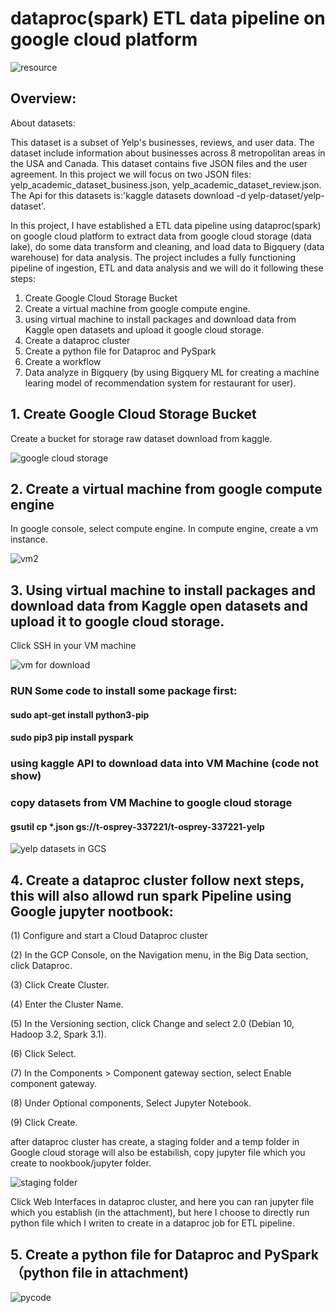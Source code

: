# dataproc(spark) ETL data pipeline on google cloud platform
![resource](https://user-images.githubusercontent.com/98153604/150813213-cc08c8a6-c325-43a2-9f8a-40312891a7dc.png)


## Overview:

About datasets:

This dataset is a subset of Yelp's businesses, reviews, and user data. The dataset include information about businesses across 8 metropolitan areas in the USA and Canada. This dataset contains five JSON files and the user agreement. In this project we will focus on two JSON files: yelp_academic_dataset_business.json, yelp_academic_dataset_review.json.
The Api for this datasets is:'kaggle datasets download -d yelp-dataset/yelp-dataset'.


In this project, I have established a ETL data pipeline using dataproc(spark) on google cloud platform to extract data from google cloud storage (data lake), do some data transform and cleaning, and load data to Bigquery (data warehouse) for data analysis. The project includes a fully functioning pipeline of ingestion, ETL and data analysis and we will do it following these steps:

1. Create Google Cloud Storage Bucket
2. Create a virtual machine from google compute engine.
3. using virtual machine to install packages and download data from Kaggle open datasets and upload it google cloud storage.
4. Create a dataproc cluster
5. Create a python file for Dataproc and PySpark
6. Create a workflow
7. Data analyze in Bigquery (by using Bigquery ML for creating a machine learing model of recommendation system for restaurant for user).

## 1. Create Google Cloud Storage Bucket

 Create a bucket for storage raw dataset download from kaggle.
 
 ![google cloud storage](https://user-images.githubusercontent.com/98153604/150821254-d17296a9-09f5-4723-850a-543084ff2169.JPG)

## 2. Create a virtual machine from google compute engine

In google console, select compute engine. In compute engine, create a vm instance.

![vm2](https://user-images.githubusercontent.com/98153604/150822993-a29fa59d-ee49-4d0b-add0-e8d1325479e6.JPG)

## 3. Using virtual machine to install packages and download data from Kaggle open datasets and upload it to google cloud storage.

Click SSH in your VM machine

![vm for download](https://user-images.githubusercontent.com/98153604/150823949-830990b2-a4e3-432c-8d8b-34ca42bda483.JPG)

### RUN Some code to install some package first:

#### sudo apt-get install python3-pip

#### sudo pip3 pip install pyspark

### using kaggle API to download data into VM Machine (code not show)

### copy datasets from VM Machine to google cloud storage

#### gsutil cp *.json gs://t-osprey-337221/t-osprey-337221-yelp

![yelp datasets in GCS](https://user-images.githubusercontent.com/98153604/150826698-55a024e1-d3b1-42b9-ac06-631e97c7987f.JPG)

## 4. Create a dataproc cluster follow next steps, this will also allowd run spark Pipeline using Google jupyter nootbook:

(1) Configure and start a Cloud Dataproc cluster

(2) In the GCP Console, on the Navigation menu, in the Big Data section, click Dataproc.

(3) Click Create Cluster.

(4) Enter the Cluster Name.

(5) In the Versioning section, click Change and select 2.0 (Debian 10, Hadoop 3.2, Spark 3.1).

(6) Click Select.

(7) In the Components > Component gateway section, select Enable component gateway.

(8) Under Optional components, Select Jupyter Notebook.

(9) Click Create.

after dataproc cluster has create, a staging folder and a temp folder in Google cloud storage will also be estabilish, copy jupyter file which you create to nookbook/jupyter folder.

![staging folder](https://user-images.githubusercontent.com/98153604/150829972-19e5952d-5a13-4650-8c33-e272fee4c142.JPG)

Click Web Interfaces in dataproc cluster, and here you can ran jupyter file which you establish (in the attachment), but here I choose to directly run python file which I writen to create in a dataproc job for ETL pipeline.

## 5. Create a python file for Dataproc and PySpark （python file in attachment)

![pycode](https://user-images.githubusercontent.com/98153604/150832104-c4d2da68-993c-4bfd-bb5b-b95863aa1c18.JPG)



















